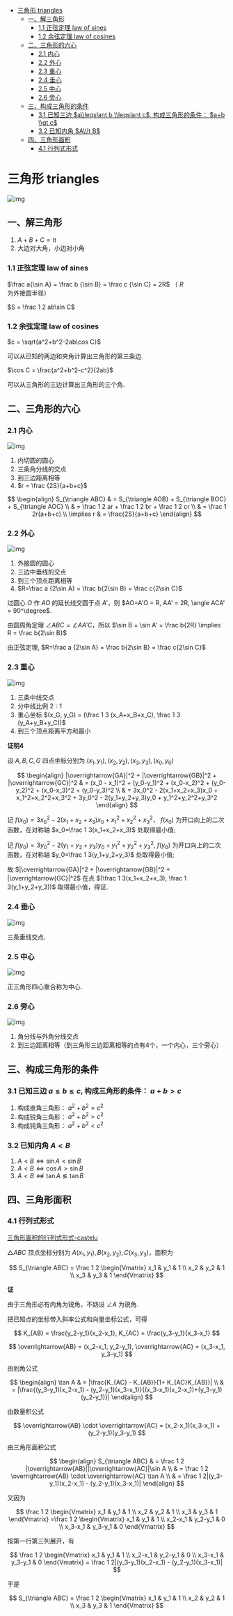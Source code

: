 - [三角形 triangles](#三角形-triangles)
  - [一、解三角形](#一解三角形)
    - [1.1 正弦定理 law of sines](#11-正弦定理-law-of-sines)
    - [1.2 余弦定理 law of cosines](#12-余弦定理-law-of-cosines)
  - [二、三角形的六心](#二三角形的六心)
    - [2.1 内心](#21-内心)
    - [2.2 外心](#22-外心)
    - [2.3 重心](#23-重心)
    - [2.4 垂心](#24-垂心)
    - [2.5 中心](#25-中心)
    - [2.6 旁心](#26-旁心)
  - [三、构成三角形的条件](#三构成三角形的条件)
    - [3.1 已知三边 $a\\leqslant b \\leqslant c$, 构成三角形的条件： $a+b \\gt c$](#31-已知三边-aleqslant-b-leqslant-c-构成三角形的条件-ab-gt-c)
    - [3.2 已知内角 $A\\lt B$](#32-已知内角-alt-b)
  - [四、三角形面积](#四三角形面积)
    - [4.1 行列式形式](#41-行列式形式)


# 三角形 triangles

![img](./img/三角函数-三角形.png)

## 一、解三角形

1. $A+B+C=\pi$
2. 大边对大角，小边对小角

### 1.1 正弦定理 law of sines 
   
$\frac a{\sin A} = \frac b {\sin B} = \frac c {\sin C} = 2R$ （ $R$ 为外接圆半径）

$S = \frac 1 2 ab\sin C$

### 1.2 余弦定理 law of cosines

$c = \sqrt{a^2+b^2-2ab\cos C}$

可以从已知的两边和夹角计算出三角形的第三条边.

$\cos C = \frac{a^2+b^2-c^2}{2ab}$
   
可以从三角形的三边计算出三角形的三个角.

## 二、三角形的六心

### 2.1 内心

![img](./img/%E4%B8%89%E8%A7%92%E5%87%BD%E6%95%B0-%E5%86%85%E5%BF%83.png)

1. 内切圆的圆心
2. 三条角分线的交点
3. 到三边距离相等
4. $r = \frac {2S}{a+b+c}$

$$
\begin{align}
S_{\triangle ABC} & = S_{\triangle AOB} + S_{\triangle BOC} + S_{\triangle AOC} \\
& = \frac 1 2 ar + \frac 1 2 br + \frac 1 2 cr \\
& = \frac 1 2r(a+b+c) \\
\implies r & = \frac{2S}{a+b+c}
\end{align}
$$

### 2.2 外心

![img](./img/%E4%B8%89%E8%A7%92%E5%87%BD%E6%95%B0-%E5%A4%96%E5%BF%83.png)

1. 外接圆的圆心
2. 三边中垂线的交点
3. 到三个顶点距离相等
4. $R=\frac a {2\sin A} = \frac b{2\sin B} = \frac c{2\sin C}$

过圆心 $O$ 作 $AO$ 的延长线交圆于点 $A'$，则 $AO=A'O = R, AA' = 2R, \angle ACA' = 90^\degree$.

由圆周角定理 $\angle ABC = \angle AA'C$，所以 $\sin B = \sin A' =  \frac b{2R} \implies R = \frac b{2\sin B}$

由正弦定理, $R=\frac a {2\sin A} = \frac b{2\sin B} = \frac c{2\sin C}$

### 2.3 重心

![img](./img/三角函数-重心.png)

1. 三条中线交点
2. 分中线比例 $2 : 1$
3. 重心坐标 $(x_G, y_G) = (\frac 1 3 (x_A+x_B+x_C), \frac 1 3 (y_A+y_B+y_C))$
4. 到三个顶点距离平方和最小

**证明4**

设 $A,B,C,G$ 四点坐标分别为 $(x_1,y_1), (x_2,y_2), (x_3,y_3), (x_0,y_0)$

$$
\begin{align}
|\overrightarrow{GA}|^2 + |\overrightarrow{GB}|^2 + |\overrightarrow{GC}|^2 & = (x_0 - x_1)^2 + (y_0-y_1)^2 + (x_0-x_2)^2 + (y_0-y_2)^2 + (x_0-x_3)^2 + (y_0-y_3)^2 \\
& = 3x_0^2 - 2(x_1+x_2+x_3)x_0 + x_1^2+x_2^2+x_3^2 + 3y_0^2 - 2(y_1+y_2+y_3)y_0 + y_1^2+y_2^2+y_3^2 
\end{align}
$$

记 $f(x_0) = 3x_0^2 - 2(x_1+x_2+x_3)x_0 + x_1^2+x_2^2+x_3^2$， $f(x_0)$ 为开口向上的二次函数，在对称轴 $x_0=\frac 1 3(x_1+x_2+x_3)$ 处取得最小值;

记 $f(y_0) = 3y_0^2 - 2(y_1+y_2+y_3)y_0 + y_1^2+y_2^2+y_3^2$, $f(y_0)$ 为开口向上的二次函数，在对称轴 $y_0=\frac 1 3(y_1+y_2+y_3)$ 处取得最小值;

故 $|\overrightarrow{GA}|^2 + |\overrightarrow{GB}|^2 + |\overrightarrow{GC}|^2$ 在点 $(\frac 1 3(x_1+x_2+x_3), \frac 1 3(y_1+y_2+y_3))$ 取得最小值，得证.


   
### 2.4 垂心

![img](./img/%E4%B8%89%E8%A7%92%E5%87%BD%E6%95%B0-%E5%9E%82%E5%BF%83.png)

三条垂线交点.

### 2.5 中心

![img](./img/%E4%B8%89%E8%A7%92%E5%87%BD%E6%95%B0-%E4%B8%AD%E5%BF%83.png)

正三角形四心重合称为中心.

### 2.6 旁心

![img](./img/%E4%B8%89%E8%A7%92%E5%87%BD%E6%95%B0-%E6%97%81%E5%BF%83.png)

1. 角分线与外角分线交点
2. 到三边距离相等（到三角形三边距离相等的点有4个，一个内心，三个旁心）

## 三、构成三角形的条件

### 3.1 已知三边 $a\leqslant b \leqslant c$, 构成三角形的条件： $a+b \gt c$

1. 构成直角三角形： $a^2+b^2=c^2$
2. 构成锐角三角形： $a^2+b^2\gt c^2$
3. 构成钝角三角形： $a^2+b^2\lt c^2$

### 3.2 已知内角 $A\lt B$

1. $A \lt B \iff \sin A \lt \sin B$
2. $A \lt B \iff \cos A \gt \sin B$
3. $A \lt B \nLeftrightarrow \tan A \lessgtr \tan B$


## 四、三角形面积

### 4.1 行列式形式

[三角形面积的行列式形式-castelu](https://www.bilibili.com/video/BV1RU4y1d72J)

$\triangle ABC$ 顶点坐标分别为 $A(x_1, y_1), B(x_2,y_2), C(x_3,y_3)$，面积为

$$
S_{\triangle ABC} = \frac 1 2
\begin{Vmatrix}
x_1 & y_1 & 1 \\
x_2 & y_2 & 1 \\
x_3 & y_3 & 1
\end{Vmatrix}
$$

**证**

由于三角形必有内角为锐角，不妨设 $\angle A$ 为锐角.

把已知点的坐标带入斜率公式和向量坐标公式，可得

$$
K_{AB} = \frac{y_2-y_1}{x_2-x_1}, K_{AC} = \frac{y_3-y_1}{x_3-x_1}
$$

$$
\overrightarrow{AB} = (x_2-x_1, y_2-y_1), \overrightarrow{AC} = (x_3-x_1, y_3-y_1)
$$

由到角公式

$$
\begin{align}
\tan A & = |\frac{K_{AC} - K_{AB}}{1+ K_{AC}K_{AB}}| \\
& = |\frac{(y_3-y_1)(x_2-x_1) - (y_2-y_1)(x_3-x_1)}{(x_3-x_1)(x_2-x_1)+(y_3-y_1)(y_2-y_1)}|
\end{align}
$$

由数量积公式

$$
\overrightarrow{AB} \cdot \overrightarrow{AC} = (x_2-x_1)(x_3-x_1) + (y_2-y_1)(y_3-y_1)
$$

由三角形面积公式

$$
\begin{align}
S_{\triangle ABC} & = \frac 1 2 |\overrightarrow{AB}||\overrightarrow{AC}|\sin A \\
& = \frac 1 2 \overrightarrow{AB} \cdot \overrightarrow{AC} \tan A \\
& = \frac 1 2|(y_3-y_1)(x_2-x_1) - (y_2-y_1)(x_3-x_1)|
\end{align}
$$

又因为

$$
\frac 1 2
\begin{Vmatrix}
x_1 & y_1 & 1 \\
x_2 & y_2 & 1 \\
x_3 & y_3 & 1
\end{Vmatrix}
=\frac 1 2
\begin{Vmatrix}
x_1 & y_1 & 1 \\
x_2-x_1 & y_2-y_1 & 0 \\
x_3-x_1 & y_3-y_1 & 0
\end{Vmatrix}
$$

按第一行第三列展开，有

$$
\frac 1 2
\begin{Vmatrix}
x_1 & y_1 & 1 \\
x_2-x_1 & y_2-y_1 & 0 \\
x_3-x_1 & y_3-y_1 & 0
\end{Vmatrix}
= \frac 1 2|(y_3-y_1)(x_2-x_1) - (y_2-y_1)(x_3-x_1)|
$$

于是

$$
S_{\triangle ABC} = \frac 1 2
\begin{Vmatrix}
x_1 & y_1 & 1 \\
x_2 & y_2 & 1 \\
x_3 & y_3 & 1
\end{Vmatrix}
$$